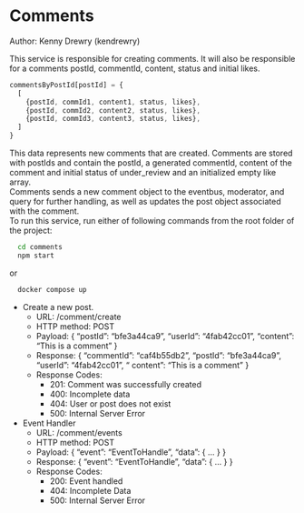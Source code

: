 # Comments #

Author: Kenny Drewry (kendrewry)

This service is responsible for creating comments.
It will also be responsible for a comments postId, commentId, content, status and initial likes.
```js
commentsByPostId[postId] = {
  [
    {postId, commId1, content1, status, likes}, 
    {postId, commId2, content2, status, likes}, 
    {postId, commId3, content3, status, likes},
  ]
}
```
This data represents new comments that are created.
Comments are stored with postIds and contain the postId, a generated commentId, 
content of the comment and initial status of under_review and an initialized empty like array.  
Comments sends a new comment object to the eventbus, moderator, and query for further handling, as well as updates the post object associated with the comment.  
To run this service, run either of following commands from the root folder of the project:
```sh
  cd comments
  npm start
```
or
```sh
  docker compose up
```

- Create a new post.
  - URL: /comment/create
  - HTTP method: POST
  - Payload: { “postId”: “bfe3a44ca9”,  “userId”: “4fab42cc01”, “content”: “This is a comment” }
  - Response: { “commentId”: “caf4b55db2”, “postId”: “bfe3a44ca9”, “userId”: “4fab42cc01”, “ content”: “This is a comment” }
  - Response Codes:
    - 201: Comment was successfully created
    - 400: Incomplete data
    - 404: User or post does not exist
    - 500: Internal Server Error
- Event Handler
    - URL: /comment/events
    - HTTP method: POST
    - Payload: { “event”: “EventToHandle”, “data”: { … } }
    - Response: { “event”: “EventToHandle”, “data”: { ... } }
    - Response Codes:
      - 200: Event handled
      - 404: Incomplete Data
      - 500: Internal Server Error

